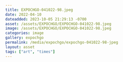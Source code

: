 ```yaml
---
title: EXPOCHGO-041022-98.jpeg
date: 2022-04-10
dateadded: 2023-10-05 21:29:13 -0700
asset: /assets/EXPOCHGO/EXPOCHGO-041022-98.jpeg
image: /assets/EXPOCHGO/EXPOCHGO-041022-98.jpeg
categories: image
gallery: expochgo
permalink: /media/expochgo/expochgo-041022-98-jpeg
layout: asset
tags: ["art", "times"]
--- 
```


